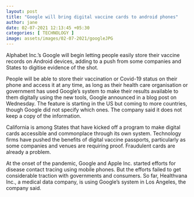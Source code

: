 ```yaml
---
layout: post
title: "Google will bring digital vaccine cards to android phones"
author: jane 
date: 02-07-2021 12:13:45 +05:30 
categories: [ TECHNOLOGY ] 
image: assets/images/02-07-2021/googleJPG
---
```

Alphabet Inc.’s Google will begin letting people easily store their vaccine records on Android devices, adding to a push from some companies and States to digitise evidence of the shot.

People will be able to store their vaccination or Covid-19 status on their phone and access it at any time, as long as their health care organisation or government has used Google’s system to make their results available to them digitally using the new tools, Google announced in a blog post on Wednesday. The feature is starting in the US but coming to more countries, though Google did not specify which ones. The company said it does not keep a copy of the information.

California is among States that have kicked off a program to make digital cards accessible and commonplace through its own system. Technology firms have pushed the benefits of digital vaccine passports, particularly as some companies and venues are requiring proof. Fraudulent cards are already a problem.

At the onset of the pandemic, Google and Apple Inc. started efforts for disease contact tracing using mobile phones. But the efforts failed to get considerable traction with governments and consumers. So far, Healthvana Inc., a medical data company, is using Google’s system in Los Angeles, the company said.